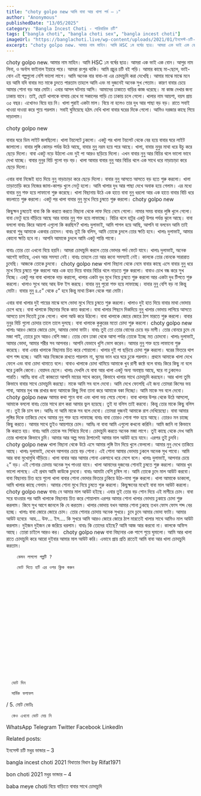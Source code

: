 ```yaml
---
title: "choty golpo new আমি বাবা আর খালা পর্ব – ১"
author: "Anonymous"
publishedDate: "13/05/2025"
category: "Bangla Incest Choti - পারিবারিক চটি"
tags: ["bangla choti", "bangla choti sex", "bangla incest choti"]
imageUrl: "https://banglachoti.live/wp-content/uploads/2021/01/ইনসেস্ট-চটি-m-150x150.jpg"
excerpt: "choty golpo new. আমার নাম মাহিন। আমি HSC ১ম বর্ষের ছাত্র। আমরা এক ভাই এক বোন। আপুর নাম লিনা, ও অর্নাস ফাইনাল ইয়ারে পরে। আমরা রংপুর থাকি। আমি প্রচুর চটি বই পড়ি। আমার কাছে মা-ছেলে, ভাই-বোন এই গল্পগুলো ন..."
---
```


choty golpo new. আমার নাম মাহিন। আমি HSC ১ম বর্ষের ছাত্র। আমরা এক ভাই এক বোন। আপুর নাম লিনা, ও অর্নাস ফাইনাল ইয়ারে পরে। আমরা রংপুর থাকি। আমি প্রচুর চটি বই পড়ি। আমার কাছে মা-ছেলে, ভাই-বোন এই গল্পগুলো নেশি ভালো লাগে। আমি অনেক বার বাবা-মা এর চোদাচুদি করা দেখেছি। আমার মাঝে মাঝে মনে হয় আমি যদি বাবার মত মাকে চুদতে পারতাম তাহলে আমি এবং মা দুজনেই অনেক সুখ পেতাম। কারণ বাবার চেয়ে আমার শোনা বড় আর মোটা। 
এবার আসল ঘটনায় আসি। আমাদের ঢাকাতে বাড়ির কাজ ধরেছে। মা কাজ দেখার জন্য ঢাকায় যাবে। তাই, ছোট খালাকে বাসায় রেখে মা সকালের গাড়ি তে ঢাকায় চলে গেলো। খালার নাম আয়শা, বয়স প্রায় ৩৫ বছর। এখোনও বিয়ে হয় নি। খালা পুরাই একটা মাল। বিয়ে না হলেও তার দুধ আর পাছা বড় বড়। রাতে সবাই খাওয়া দাওয়া করে শুয়ে পরলাম। সবাই ঘুমিয়েছে হঠাৎ দেখি খালা বাবার ঘরের দিকে গেলো। আমিও দরজার কাছে গিয়ে দাড়ালাম।


choty golpo new


বাবার ঘরে ডিম লাইট জলছিলো। খালা টয়লেটে ঢুকলো। একটু পর খালা টয়লেট থেকে বের হয়ে বাবার ঘরে লাইট জালালো। বাবার লুঙ্গি কোমড় পর্যন্ত উঠে আছে, বাবার নুনু নরম হয়ে পরে আছে। খালা, বাবার নুনুর মাথা ধরে উচু করে ছেড়ে দিলো। বাবা একটু নড়ে উঠলো এবং দুই পা আরও ছড়িয়ে দিলো। এখন বাবার নুনু আর বিচির থলে ভালো ভাবে দেখা যাচ্ছে। বাবার নুনুর বিচি গুলো বড় বড়। খালা আবার বাবার নুনু আর বিচির থলে এক সাথে ধরে নাড়াচাড়া করে ছেড়ে দিলো।


এবার বাবা নিজেই হাত দিয়ে নুনু নাড়াচাড়া করে ছেড়ে দিলো। বাবার নুনু আসতে আসতে বড় হতে শুরু করলো। খালা তাড়াতাড়ি করে নিজের জামা-কাপড় খুলে নেংটু হলো। আমি খালার দুধ আর পাছা দেখে অবাক হয়ে গেলাম। এর মধ্যে বাবার নুনু শক্ত হয়ে লাফানো শুরু করেছে। খালা বিছানায় উঠে এক হাতে বাবা নুনু ধরলো আর এক হাতে বাবার বিচি ধরে কচলাতে শুরু করলো। একটু পর খালা বাবার নুনু মুখে নিয়ে চুষতে শুরু করলো। choty golpo new


কিছুক্ষন চুষতেই বাবা কি কি করতে করতে বিছানা থেকে লাফ দিয়ে নেমে গেলো। নামার সময় বাবার লুঙ্গি খুলে গেলো। বাবা নেংটু হয়ে দাঁড়িয়ে আছে আর বাবার নুনু শক্ত হয়ে লাফাচ্ছে। বিচির থলে হাটুর একটু উপর পর্যন্ত ঝুলে আছে। বাবা বললো
বাবাঃ কিরে আয়শা এগুলো কি করছিস? 
খালাঃ দুলাভাই, আমি পাগল হয়ে আছি, আপনি যা বলবেন আমি তাই করবো শুধু আমাকে একবার চোদেন।
বাবাঃ তুই কি বলিস, আমি তোকে চুদলে তোর ক্ষতি হবে। 
খালাঃ দুলাভাই, আমার কোনো ক্ষতি হবে না। আপনি আমাকে চুদলে আমি একটু শান্তি পাবো।


বাবাঃ তোর তো এখনো বিয়ে হয়নি। আমরা চোদাচুদি করলে তোর ভোদার পর্দা ফেটে যাবে। 
খালাঃ দুলাভাই, অনেক আগেই ফাটছে, এখন আর সমস্যা নেই। 
বাবাঃ তাহলে তো আর কনো সমস্যাই নেই। কালকে তোর বোনকে সারারাত চুদেছি। আজকে তোকে চুদবো।  choty golpo new
খালা বিছানা থেকে নেমে বাবার কাছে এসে বাবার নুনু ধরে মুখে নিয়ে চুষতে শুরু করলো আর এক হাত দিয়ে বাবার বিচির থলে নাড়তে শুরু করলো। বাবাও চোখ বন্ধ করে সুখ নিচ্ছে। একটু পর বাবা খালাকে দাড় করালো, খালার একটা দুধ মুখে নিয়ে চুষতে শুরু করলো আর একটা দুধ টিপতে শুরু করলো। খালাও সুখে আহ আহ উফ ইস করছে। বাবার নুনু পুরো শক্ত হয়ে লাফাচ্ছে। বাবার নুনু বেশি বড় না কিন্তু মোটা। বাবার নুনু ৪.৫” থেকে ৫” হবে কিন্তু মাথা চিকন থেকে গরা মোটা।












এবার বাবা খালার দুই পায়ের মাঝে বসে ভোদা মুখে নিয়ে চুষতে শুরু করলো। খালাও দুই হাত দিয়ে বাবার মাথা ভোদায় চেপে ধছে। বাবা খালাকে বিছানার দিকে কাত করলো। বাবা খালার পিছনে দিকদিয়ে নুনু খালার ভোদায় লাগিয়ে আসতে আসতে চাপ দিতেই ঢুকে গেলো। খালা আউ করে উঠলো। বাবা খালাকে জোরে জোরে ঠাপ মারতে শুরু করলো। বাবার নুনুর বিচি গুলো চোদার তালে তালে দুলছে। বাবা খালাকে কুকুরের মতো চোদা শুরু করলো। choty golpo new
খালাঃ আরও জোরে জোরে চোদ, আমার ভোদা ফাটা। 
বাবাঃ তুই তো তোর বোনের চেয়ে বড় মাগী। তোর বোনরে চুদে যে মজা পাই, তোরে চুদে আরও বেশি মজা। তোর বোন ঢাকা থেকে আসা পর্যন্ত তোকে ইচ্ছে মত চোদবো।
খালাঃ দুলাভাই, আমার ভোদা, আমার শরীর সব আপনার। আপনি যেভাবে খুশি ভোগ করেন। 
আমার নুনু শক্ত হয়ে লাফানো শুরু করেছে। বাবা এবার খালাকে বিছানায় চিত করে শোয়ালো। খালার দুই পা ছড়িয়ে চোদা শুরু করলো। ঘরের ভিতরে থাপ থাপ শব্দ হচ্ছে। আমি আর নিজেকে রাখতে পারলাম না, ঘুমের ভান ধরে ঘরে ঢুকে পরলাম। প্রথমে আমাকে খালা দেখে ফেলে এবং বাবা চোদা থামাতে বলে। বাবাও খালাকে চোদা থামিয়ে আমাকে খুব রাগী কন্ঠে বলে
বাবাঃ কিরে কিছু না বলে ঘরে ঢুকলি কেনো। বেয়াদব ছেলে।
খালাঃ দেখলি যে বাবা আর খালা একটু অন্য অবস্থায় আছে, ঘরে না ঢুকলেও পারতি।
আমিঃ বাবা এই কাজতো আপনি মায়ের সাথে করেন, কিভাবে খালার সাথে চোদাচুদি করছেন। আর খালা তুমি কিভাবে বাবার সাথে চোদাচুদি করছো। মাকে আমি সব বলে দেবো। আমি দেখে ফেলেছি এই জন্য তোমরা কিসের ভয় পাবা, আমার মুখ বন্ধ রাখার জন্য আমাকে কিছু দিবা তানা করে আমাকে বকা দিচ্ছো। আমি মাকে সব বলে দেবো।   choty golpo new
আমার কথা শুনে বাবা এবং খালা ভয় পেয়ে গেলো। বাবা খালার উপর থেকে উঠে আসলো, আমাকে বললো 
বাবাঃ তোর সাথে রাগ করা আমার ভুল হয়েছে। তুই যা বলিস তাই করবো। কিন্তু তোর মাকে কিছু বলিস না। তুই কি চাস বল।
আমিঃ না আমি মাকে সব বলে দেবো। তোমরা দুজনই আমাকে রাগ দেখিয়েছো।
বাবা আমার লুঙ্গির দিকে তাকিয়ে দেখে আমার নুনু শক্ত হয়ে লাফাচ্ছে 
বাবাঃ বাবা তোরও শোনা শক্ত হয়ে আছে। তোরও মন চাচ্ছে কিছু করতে। আমার সাথে তুইও আয়শারে চোদ। 
আমিঃ না বাবা আমি এগুলো কখনো করিনি। আমি জানি না কিভাবে কি করতে হয়।
বাবাঃ আমি তোকে সব শিখিয়ে দিবো। চোদাচুদি করতে অনেক মজা লাগে। তুই কাছে থেকে দেখ আমি তোর খালাকে কিভাবে চুদি। আমার আর অল্প সময় ঠাপালেই আমার মাল আউট হয়ে যাবে। এরপর তুই চুদবি। choty golpo new
খালা বিছানা থেকে উঠে এসে আমার লুঙ্গি টান দিয়ে খুলে ফেললো। আমার নুনু দেখে তাকিয়ে আছে।
খালাঃ দুলাভাই, দেখেন আপনার চেয়ে বড় শোনা। এই শোনা আমার ভোদায় ঢুকলে অনেক সুখ পাবো।
আমি আর বাবা মুখোমুখি দাঁড়িয়ে। খালা বাবার আর আমার শোনা একসাথে ধরে মেপে বলে। 
খালাঃ দুলাভাই, আপনার চেয়ে ২” বড়। এই শোনার চোদায় অনেক সুখ পাওয়া যাবে।
খালা আমাদের দুজনের শোনাই চুষতে শুরু করলো। আমার খুব ভালো লাগছে। এই প্রথম আমি কাউকে চুদবো।
বাবাঃ আমাটা বেশি চুষিস না। আমি তোকে চুদে মাল আউট করবো।
বাবা বিছানায় চিত হয়ে শুলো খালা বাবার শোনা ভোদার ভিতরে ঢুকিয়ে উঠা-নামা শুরু করলো। খালা আমাকে ডাকলো, আমি খালার কাছে গেলাম। আমার শোনা মুখে নিয়ে চুষতে শুরু করলো। কিছুক্ষনের মধ্যেই বাবা মাল আউট করলো।  choty golpo new
বাবাঃ নে আমার মাল আউট হইছে। এবার তুই তোর বড় শোন দিয়ে এই মাগীরে চোদ।
বাবা সরে যাওয়ার পর আমি খালাকে বিছানায় চিত করে শোয়ালাম এরপর আমার শোনা খালার ভোদায় ঢুকায়ে চোদা শুরু করলাম। কিযে সুখ আগে জানলে কি যে করতাম। খালার ভোদায় যখন আমার শোনা ঢুকছে তখন ফোস ফোস শব্দ বের হচ্ছে।
খালাঃ বাবা জোরে জোরে চোদ। তোর শোনার চোদায় অনেক সুখরে। চুদে চুদে আমার ভোদা ফাটা। আমার আউট হবেরে  আহ… উফ… ইস…. কি সুখরে 
আমি আরও জোরে জোরে ঠাপ মারতেই খালার সাথে আমিও মাল আউট করলাম। দুইজন দুইজন কে জরিয়ে ধরলাম। 
বাবাঃ কি তোদের হইছে? আমি আজ আর করবো না। কালকে অফিস আছে। তোরা চাইলে আরও কর।  choty golpo new
বাবা বিছানার এক পাশে শুয়ে ঘুমালো। আমি আর খালা রাতে চোদাচুদি করে আরো দুইবার আমার মাল আউট করি।
এভাবে প্রায় প্রতি রাতেই আমি বাবা আর খালা চোদাচুদি করতাম।


 
 
 
        কেমন লাগলো গল্পটি ?      
 
        ভোট দিতে হার্ট এর ওপর ক্লিক করুন      
 
 
 
 
 
 
 
 
 
 
 
 
 
 
 
 
 
 
 
 
 
      ভোট দিন    
 
      সার্বিক ফলাফল 
 / 5. মোট ভোটঃ 
 
 
      কেও এখনো ভোট দেয় নি    
 
 
 
 
WhatsApp
Telegram
Twitter
Facebook
LinkedIn




Related posts:






ইনসেস্ট চটি মধুর ভান্ডার – 3




bangla incest choti 2021 বিধাতার বিধান by Rifat1971




bon choti 2021 মধুর ভান্ডার – 4




baba meye choti বিয়ে বাড়িতে বাবার সাথে চোদাচুদি
